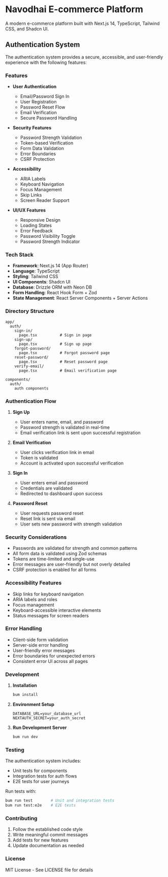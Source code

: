 # Navodhai E-commerce Platform

A modern e-commerce platform built with Next.js 14, TypeScript, Tailwind CSS, and Shadcn UI.

## Authentication System

The authentication system provides a secure, accessible, and user-friendly experience with the following features:

### Features

- **User Authentication**

  - Email/Password Sign In
  - User Registration
  - Password Reset Flow
  - Email Verification
  - Secure Password Handling

- **Security Features**

  - Password Strength Validation
  - Token-based Verification
  - Form Data Validation
  - Error Boundaries
  - CSRF Protection

- **Accessibility**

  - ARIA Labels
  - Keyboard Navigation
  - Focus Management
  - Skip Links
  - Screen Reader Support

- **UI/UX Features**
  - Responsive Design
  - Loading States
  - Error Feedback
  - Password Visibility Toggle
  - Password Strength Indicator

### Tech Stack

- **Framework**: Next.js 14 (App Router)
- **Language**: TypeScript
- **Styling**: Tailwind CSS
- **UI Components**: Shadcn UI
- **Database**: Drizzle ORM with Neon DB
- **Form Handling**: React Hook Form + Zod
- **State Management**: React Server Components + Server Actions

### Directory Structure

```
app/
  auth/
    sign-in/
      page.tsx          # Sign in page
    sign-up/
      page.tsx          # Sign up page
    forgot-password/
      page.tsx          # Forgot password page
    reset-password/
      page.tsx          # Reset password page
    verify-email/
      page.tsx          # Email verification page

components/
  auth/
    auth components
```

### Authentication Flow

1. **Sign Up**

   - User enters name, email, and password
   - Password strength is validated in real-time
   - Email verification link is sent upon successful registration

2. **Email Verification**

   - User clicks verification link in email
   - Token is validated
   - Account is activated upon successful verification

3. **Sign In**

   - User enters email and password
   - Credentials are validated
   - Redirected to dashboard upon success

4. **Password Reset**
   - User requests password reset
   - Reset link is sent via email
   - User sets new password with strength validation

### Security Considerations

- Passwords are validated for strength and common patterns
- All form data is validated using Zod schemas
- Tokens are time-limited and single-use
- Error messages are user-friendly but not overly detailed
- CSRF protection is enabled for all forms

### Accessibility Features

- Skip links for keyboard navigation
- ARIA labels and roles
- Focus management
- Keyboard-accessible interactive elements
- Status messages for screen readers

### Error Handling

- Client-side form validation
- Server-side error handling
- User-friendly error messages
- Error boundaries for unexpected errors
- Consistent error UI across all pages

### Development

1. **Installation**

   ```bash
   bum install
   ```

2. **Environment Setup**

   ```env
   DATABASE_URL=your_database_url
   NEXTAUTH_SECRET=your_auth_secret
   ```

3. **Run Development Server**
   ```bash
   bum run dev
   ```

### Testing

The authentication system includes:

- Unit tests for components
- Integration tests for auth flows
- E2E tests for user journeys

Run tests with:

```bash
bum run test        # Unit and integration tests
bum run test:e2e    # E2E tests
```

### Contributing

1. Follow the established code style
2. Write meaningful commit messages
3. Add tests for new features
4. Update documentation as needed

### License

MIT License - See LICENSE file for details
